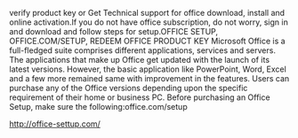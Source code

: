  verify product key or Get Technical support for office download, install and online activation.If you do not have office subscription, do not worry, sign in and download and follow steps for setup.OFFICE SETUP, OFFICE.COM/SETUP, 
REDEEM OFFICE PRODUCT KEY
Microsoft Office is a full-fledged suite comprises different applications, services and servers. The applications that make up Office get updated with the launch of its latest versions. However, the basic application like PowerPoint, Word, Excel and a few more remained same with improvement in the features. Users can purchase any of the Office versions depending upon the specific requirement of their home or business PC. Before purchasing an Office Setup, make sure the following:office.com/setup

http://office-settup.com/

